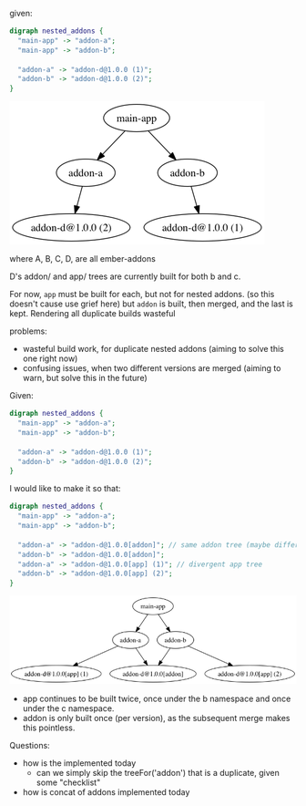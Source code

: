 given:

```dot
digraph nested_addons {
  "main-app" -> "addon-a";
  "main-app" -> "addon-b";

  "addon-a" -> "addon-d@1.0.0 (1)";
  "addon-b" -> "addon-d@1.0.0 (2)";
}
```
![](diagrams/current.png)

where A, B, C, D, are all ember-addons

D's addon/ and app/ trees are currently built for both b and c.

For now, `app` must be built for each, but not for nested addons. (so this doesn't cause use grief here)
but `addon` is built, then merged, and the last is kept. Rendering all duplicate builds wasteful

problems:
  * wasteful build work, for duplicate nested addons (aiming to solve this one right now)
  * confusing issues, when two different versions are merged (aiming to warn, but solve this in the future)

Given:

```dot
digraph nested_addons {
  "main-app" -> "addon-a";
  "main-app" -> "addon-b";

  "addon-a" -> "addon-d@1.0.0 (1)";
  "addon-b" -> "addon-d@1.0.0 (2)";
}
```

I would like to make it so that:

```dot
digraph nested_addons {
  "main-app" -> "addon-a";
  "main-app" -> "addon-b";

  "addon-a" -> "addon-d@1.0.0[addon]"; // same addon tree (maybe different for different versions someday)
  "addon-b" -> "addon-d@1.0.0[addon]";
  "addon-a" -> "addon-d@1.0.0[app] (1)"; // divergent app tree
  "addon-b" -> "addon-d@1.0.0[app] (2)";
}
```
![](diagrams/proposed-detailed.png)

* app continues to be built twice, once under the b namespace and once under the c namespace.
* addon is only built once (per version), as the subsequent merge makes this pointless.

Questions:

* how is the implemented today
  * can we simply skip the treeFor('addon') that is a duplicate, given some "checklist"
* how is concat of addons implemented today

